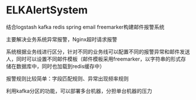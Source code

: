 # ELKAlertSystem
结合logstash kafka  redis spring  email freemarker构建邮件报警系统


主要解决业务系统异常报警，Nginx超时请求报警


系统根据业务线进行区分，针对不同的业务线可以配置不同的报警异常和邮件发送人，同时可以设置不同邮件模板（邮件模板采用freemarker，以字符串的形式存储在数据库中，同时也加载到redis缓存中）


报警规则比较简单：字段匹配规则、异常出现频率规则



利用kafka分区的功能，可以部署多台机器，分担单台机器的压力
